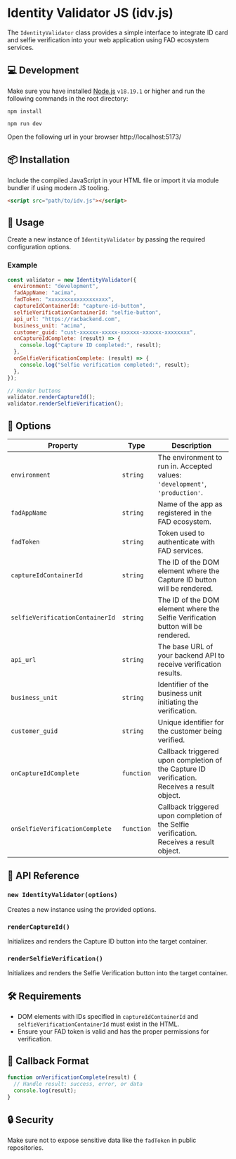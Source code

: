 # Identity Validator JS (idv.js)

The `IdentityValidator` class provides a simple interface to integrate ID card and selfie verification into your web application using FAD ecosystem services.

## 💻 Development

Make sure you have installed [Node.js](https://nodejs.org/en/) `v18.19.1` or higher and run the following commands in the root directory:

```
npm install
```

```
npm run dev
```

Open the following url in your browser http://localhost:5173/

## 📦 Installation

Include the compiled JavaScript in your HTML file or import it via module bundler if using modern JS tooling.

```html
<script src="path/to/idv.js"></script>
```

## 🧩 Usage

Create a new instance of `IdentityValidator` by passing the required configuration options.

### Example

```js
const validator = new IdentityValidator({
  environment: "development",
  fadAppName: "acima",
  fadToken: "xxxxxxxxxxxxxxxxxxx",
  captureIdContainerId: "capture-id-button",
  selfieVerificationContainerId: "selfie-button",
  api_url: "https://racbackend.com",
  business_unit: "acima",
  customer_guid: "cust-xxxxxx-xxxxx-xxxxxx-xxxxxx-xxxxxxxx",
  onCaptureIdComplete: (result) => {
    console.log("Capture ID completed:", result);
  },
  onSelfieVerificationComplete: (result) => {
    console.log("Selfie verification completed:", result);
  },
});

// Render buttons
validator.renderCaptureId();
validator.renderSelfieVerification();
```

## 🧾 Options

| Property                        | Type       | Description                                                                                  |
| ------------------------------- | ---------- | -------------------------------------------------------------------------------------------- |
| `environment`                   | `string`   | The environment to run in. Accepted values: `'development'`, `'production'`.                 |
| `fadAppName`                    | `string`   | Name of the app as registered in the FAD ecosystem.                                          |
| `fadToken`                      | `string`   | Token used to authenticate with FAD services.                                                |
| `captureIdContainerId`          | `string`   | The ID of the DOM element where the Capture ID button will be rendered.                      |
| `selfieVerificationContainerId` | `string`   | The ID of the DOM element where the Selfie Verification button will be rendered.             |
| `api_url`                       | `string`   | The base URL of your backend API to receive verification results.                            |
| `business_unit`                 | `string`   | Identifier of the business unit initiating the verification.                                 |
| `customer_guid`                 | `string`   | Unique identifier for the customer being verified.                                           |
| `onCaptureIdComplete`           | `function` | Callback triggered upon completion of the Capture ID verification. Receives a result object. |
| `onSelfieVerificationComplete`  | `function` | Callback triggered upon completion of the Selfie verification. Receives a result object.     |

## 📘 API Reference

### `new IdentityValidator(options)`

Creates a new instance using the provided options.

### `renderCaptureId()`

Initializes and renders the Capture ID button into the target container.

### `renderSelfieVerification()`

Initializes and renders the Selfie Verification button into the target container.

## 🛠️ Requirements

- DOM elements with IDs specified in `captureIdContainerId` and `selfieVerificationContainerId` must exist in the HTML.
- Ensure your FAD token is valid and has the proper permissions for verification.

## 🧪 Callback Format

```js
function onVerificationComplete(result) {
  // Handle result: success, error, or data
  console.log(result);
}
```

## 🔒 Security

Make sure not to expose sensitive data like the `fadToken` in public repositories.
